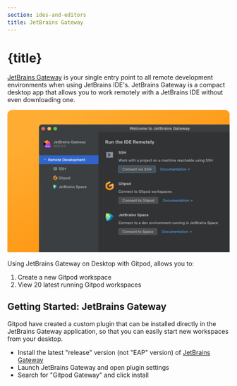 ```yaml
---
section: ides-and-editors
title: JetBrains Gateway
---
```


<script context="module">
  export const prerender = true;
</script>

# {title}

[JetBrains Gateway](https://www.jetbrains.com/remote-development/gateway/) is your single entry point to all remote development environments when using JetBrains IDE's. JetBrains Gateway is a compact desktop app that allows you to work remotely with a JetBrains IDE without even downloading one.

![JetBrains Gateway](../../../static/images/jetbrains-gateway/jetbrains-gateway.png)

Using JetBrains Gateway on Desktop with Gitpod, allows you to:

1. Create a new Gitpod workspace
2. View 20 latest running Gitpod workspaces

## Getting Started: JetBrains Gateway

Gitpod have created a custom plugin that can be installed directly in the JetBrains Gateway application, so that you can easily start new workspaces from your desktop.

- Install the latest "release" version (not "EAP" version) of [JetBrains Gateway](https://www.jetbrains.com/help/idea/remote-development-a.html#gateway)
- Launch JetBrains Gateway and open plugin settings
- Search for "Gitpod Gateway" and click install
